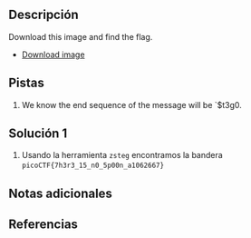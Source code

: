 ## Descripción
Download this image and find the flag.

- [Download image](https://artifacts.picoctf.net/c/216/pico.flag.png)
## Pistas
1. We know the end sequence of the message will be `$t3g0.
## Solución 1
1. Usando la herramienta `zsteg` encontramos la bandera `picoCTF{7h3r3_15_n0_5p00n_a1062667}`
## Notas adicionales


## Referencias
